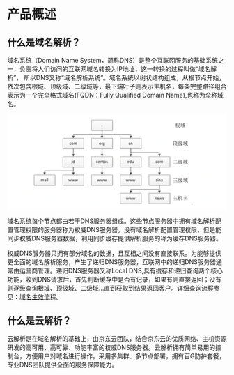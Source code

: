 # **产品概述**

## **什么是域名解析？**

域名系统（Domain Name System，简称DNS）是整个互联网服务的基础系统之一，负责将人们访问的互联网域名转换为IP地址，这一转换的过程叫做“域名解析”， 所以DNS又称“域名解析系统”。域名系统以树状结构组成，从根节点开始，依次包含根域、顶级域、二级域等，最下端叶子则表示主机名，每条完整路径组合表示为一个完全格式域名(FQDN：Fully Qualified Domain Name),也称为全称域名。

![img](https://github.com/jdcloudcom/cn/blob/edit/image/dns-img/product-describe.png)

域名系统每个节点都由若干DNS服务器组成。这些节点服务器中拥有域名解析配置管理权限的服务器称为权威DNS服务器。没有域名解析配置管理权限，但是能同步权威DNS服务器数据，利用同步缓存提供解析服务的称为缓存DNS服务器。

权威DNS服务器只拥有部分域名的数据，且互相之间没有直接联系。为能够提供更全面的域名解析服务，产生了递归DNS服务器，互联网中的递归DNS服务器通常由运营商管理。递归DNS服务器又称Local DNS,具有缓存和递归查询两个核心功能，收到DNS请求后，首先判断缓存中是否有记录，如果有则直接返回；没有则逐级查询根域、顶级域、二级域…直到获取到结果返回客户。详细查询流程参见：[域名生效流程](../../FAQ/Domain-Effect.md)。

## **什么是云解析？**

云解析是在域名解析的基础上，由京东云团队，结合京东云的优质网络、主机资源研发的高可用、高可靠、功能丰富的权威DNS服务器。云解析拥有简单易用的控制台，方便用户对域名进行操作。采用多集群、多节点部署，拥有百G防护套餐，专业DNS团队提供全面的服务保障能力。
